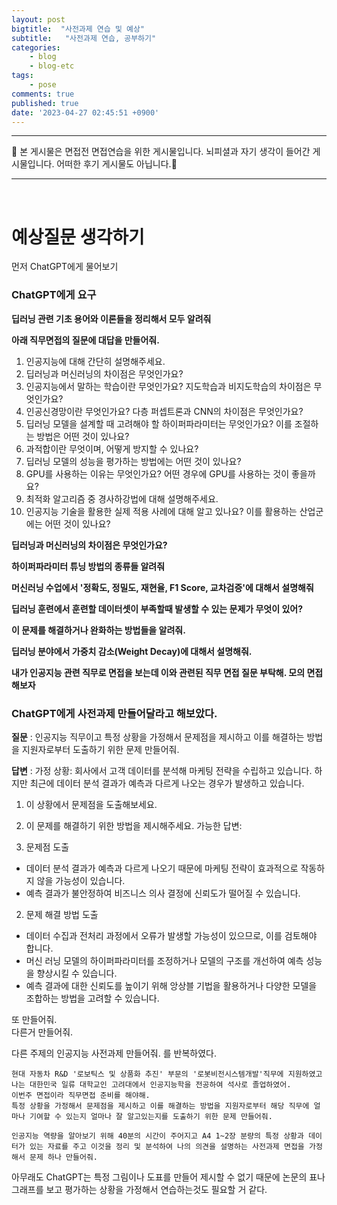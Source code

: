 ```yaml
---
layout: post
bigtitle:  "사전과제 연습 및 예상"
subtitle:   "사전과제 연습, 공부하기"
categories:
    - blog
    - blog-etc
tags:
    - pose
comments: true
published: true
date: '2023-04-27 02:45:51 +0900'
---
```


---

🎀 본 게시물은 면접전 면접연습을 위한 게시물입니다. 뇌피셜과 자기 생각이 들어간 게시물입니다. 어떠한 후기 게시물도 아닙니다.🎀 

---
<br>

# 예상질문 생각하기 

먼저 ChatGPT에게 물어보기 

### ChatGPT에게 요구 

__딥러닝 관련 기초 용어와 이론들을 정리해서 모두 알려줘__ 

__아래 직무면접의 질문에 대답을 만들어줘.__ 

1. 인공지능에 대해 간단히 설명해주세요.
2. 딥러닝과 머신러닝의 차이점은 무엇인가요?
3. 인공지능에서 말하는 학습이란 무엇인가요? 지도학습과 비지도학습의 차이점은 무엇인가요?
4. 인공신경망이란 무엇인가요? 다층 퍼셉트론과 CNN의 차이점은 무엇인가요?
5. 딥러닝 모델을 설계할 때 고려해야 할 하이퍼파라미터는 무엇인가요? 이를 조절하는 방법은 어떤 것이 있나요?
6. 과적합이란 무엇이며, 어떻게 방지할 수 있나요?
7. 딥러닝 모델의 성능을 평가하는 방법에는 어떤 것이 있나요?
8. GPU를 사용하는 이유는 무엇인가요? 어떤 경우에 GPU를 사용하는 것이 좋을까요?
9. 최적화 알고리즘 중 경사하강법에 대해 설명해주세요.
10. 인공지능 기술을 활용한 실제 적용 사례에 대해 알고 있나요? 이를 활용하는 산업군에는 어떤 것이 있나요?

__딥러닝과 머신러닝의 차이점은 무엇인가요?__

__하이퍼파라미터 튜닝 방법의 종류들 알려줘__

__머신러닝 수업에서 '정확도, 정밀도, 재현율, F1 Score, 교차검증'에 대해서 설명해줘__

__딥러닝 훈련에서 훈련할 데이터셋이 부족할때 발생할 수 있는 문제가 무엇이 있어?__

__이 문제를 해결하거나 완화하는 방법들을 알려줘.__

__딥러닝 분야에서 가중치 감소(Weight Decay)에 대해서 설명해줘.__

__내가 인공지능 관련 직무로 면접을 보는데 이와 관련된 직무 면접 질문 부탁해. 모의 면접해보자__

### ChatGPT에게 사전과제 만들어달라고 해보았다. 

__질문__ : 인공지능 직무이고 특정 상황을 가정해서 문제점을 제시하고 이를 해결하는 방법을 지원자로부터 도출하기 위한 문제 만들어줘. 

__답변__ : 
가정 상황: 회사에서 고객 데이터를 분석해 마케팅 전략을 수립하고 있습니다. 하지만 최근에 데이터 분석 결과가 예측과 다르게 나오는 경우가 발생하고 있습니다.

1. 이 상황에서 문제점을 도출해보세요.
2. 이 문제를 해결하기 위한 방법을 제시해주세요.
가능한 답변:

1. 문제점 도출
+ 데이터 분석 결과가 예측과 다르게 나오기 때문에 마케팅 전략이 효과적으로 작동하지 않을 가능성이 있습니다.
+ 예측 결과가 불안정하여 비즈니스 의사 결정에 신뢰도가 떨어질 수 있습니다.
2. 문제 해결 방법 도출
+ 데이터 수집과 전처리 과정에서 오류가 발생할 가능성이 있으므로, 이를 검토해야 합니다.
+ 머신 러닝 모델의 하이퍼파라미터를 조정하거나 모델의 구조를 개선하여 예측 성능을 향상시킬 수 있습니다.
+ 예측 결과에 대한 신뢰도를 높이기 위해 앙상블 기법을 활용하거나 다양한 모델을 조합하는 방법을 고려할 수 있습니다.

또 만들어줘.  <br>
다른거 만들어줘.  <br>

다른 주제의 인공지능 사전과제 만들어줘. 를 반복하였다. 

```
현대 자동차 R&D '로보틱스 및 상품화 추진' 부문의 '로봇비전시스템개발'직무에 지원하였고 나는 대한민국 일류 대학교인 고려대에서 인공지능학을 전공하여 석사로 졸업하였어.
이번주 면접이라 직무면접 준비를 해야해. 
특정 상황을 가정해서 문제점을 제시하고 이를 해결하는 방법을 지원자로부터 해당 직무에 얼마나 기여할 수 있는지 얼마나 잘 알고있는지를 도출하기 위한 문제 만들어줘.
```

```
인공지능 역량을 알아보기 위해 40분의 시간이 주어지고 A4 1~2장 분량의 특정 상황과 데이터가 있는 자료를 주고 이것을 정리 및 분석하여 나의 의견을 설명하는 사전과제 면접을 가정해서 문제 하나 만들어줘.
```

아무래도 ChatGPT는 특정 그림이나 도표를 만들어 제시할 수 없기 때문에 논문의 표나 그래프를 보고 평가하는 상황을 가정해서 연습하는것도 필요할 거 같다. 